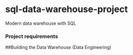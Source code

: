 # sql-data-warehouse-project
Modern data warehouse with SQL

### Project requirements

##Building the Data Warehouse (Data Engineering)
